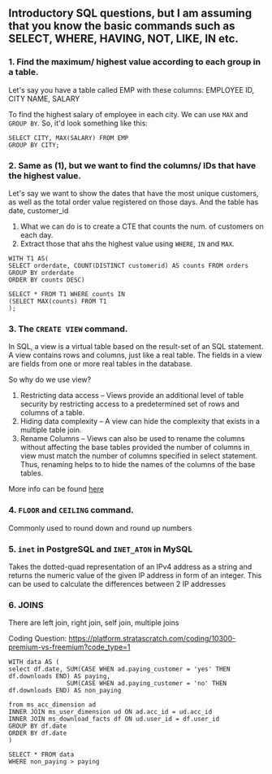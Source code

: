 ## Introductory SQL questions, but I am assuming that you know the basic commands such as SELECT, WHERE, HAVING, NOT, LIKE, IN etc.

### 1. Find the maximum/ highest value according to each group in a table.
Let's say you have a table called EMP with these columns: EMPLOYEE ID, CITY NAME, SALARY

To find the highest salary of employee in each city. We can use `MAX` and `GROUP BY`. So, it'd look something like this:

```
SELECT CITY, MAX(SALARY) FROM EMP
GROUP BY CITY;
```

### 2. Same as (1), but we want to find the columns/ IDs that have the highest value. 

Let's say we want to show the dates that have the most unique customers, as well as the total order value registered on those days. And the table has date, customer_id

1. What we can do is to create a CTE that counts the num. of customers on each day.
2. Extract those that ahs the highest value using  `WHERE`, `IN` and `MAX`.

```
WITH T1 AS(
SELECT orderdate, COUNT(DISTINCT customerid) AS counts FROM orders
GROUP BY orderdate
ORDER BY counts DESC)

SELECT * FROM T1 WHERE counts IN 
(SELECT MAX(counts) FROM T1
);
```
### 3. The `CREATE VIEW` command.
In SQL, a view is a virtual table based on the result-set of an SQL statement. A view contains rows and columns, just like a real table. The fields in a view are fields from one or more real tables in the database.

So why do we use view? 
1. Restricting data access – Views provide an additional level of table security by restricting access to a predetermined set of rows and columns of a table.
2. Hiding data complexity – A view can hide the complexity that exists in a multiple table join.
3. Rename Columns – Views can also be used to rename the columns without affecting the base tables provided the number of columns in view must match the number of columns specified in select statement. Thus, renaming helps to to hide the names of the columns of the base tables.

More info can be found [here](https://www.geeksforgeeks.org/sql-views/)

### 4. `FLOOR` and `CEILING` command.
Commonly used to round down and round up numbers

### 5. `inet` in PostgreSQL and `INET_ATON` in MySQL
Takes the dotted-quad representation of an IPv4 address as a string and returns the numeric value of the given IP address in form of an integer. This can be used to calculate the differences between 2 IP addresses

### 6. JOINS
There are left join, right join, self join, multiple joins

Coding Question: https://platform.stratascratch.com/coding/10300-premium-vs-freemium?code_type=1

```
WITH data AS (
select df.date, SUM(CASE WHEN ad.paying_customer = 'yes' THEN df.downloads END) AS paying,
                SUM(CASE WHEN ad.paying_customer = 'no' THEN df.downloads END) AS non_paying

from ms_acc_dimension ad 
INNER JOIN ms_user_dimension ud ON ad.acc_id = ud.acc_id
INNER JOIN ms_download_facts df ON ud.user_id = df.user_id
GROUP BY df.date
ORDER BY df.date
)

SELECT * FROM data
WHERE non_paying > paying
```
